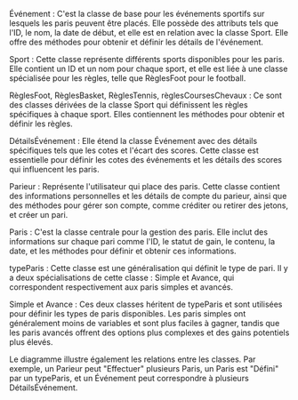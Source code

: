 Événement : C'est la classe de base pour les événements sportifs sur lesquels les paris peuvent être placés. Elle possède des attributs tels 
            que l'ID, le nom, la date de début, et elle est en relation avec la classe Sport. Elle offre des méthodes pour obtenir et définir 
            les détails de l'événement.

Sport : Cette classe représente différents sports disponibles pour les paris. Elle contient un ID et un nom pour chaque sport, et elle est 
        liée à une classe spécialisée pour les règles, telle que RèglesFoot pour le football.

RèglesFoot, RèglesBasket, RèglesTennis, règlesCoursesChevaux : Ce sont des classes dérivées de la classe Sport qui définissent les 
            règles spécifiques à chaque sport. Elles contiennent les méthodes pour obtenir et définir les règles.

DétailsÉvénement : Elle étend la classe Événement avec des détails spécifiques tels que les cotes et l'écart des scores. Cette classe est
                    essentielle pour définir les cotes des événements et les détails des scores qui influencent les paris.

Parieur : Représente l'utilisateur qui place des paris. Cette classe contient des informations personnelles et les détails de compte du 
        parieur, ainsi que des méthodes pour gérer son compte, comme créditer ou retirer des jetons, et créer un pari.

Paris : C'est la classe centrale pour la gestion des paris. Elle inclut des informations sur chaque pari comme l'ID, le statut de gain, 
        le contenu, la date, et les méthodes pour définir et obtenir ces informations.

typeParis : Cette classe est une généralisation qui définit le type de pari. Il y a deux spécialisations de cette classe : Simple et 
            Avance, qui correspondent respectivement aux paris simples et avancés.

Simple et Avance : Ces deux classes héritent de typeParis et sont utilisées pour définir les types de paris disponibles. Les paris simples 
                    ont généralement moins de variables et sont plus faciles à gagner, tandis que les paris avancés offrent des options plus 
                    complexes et des gains potentiels plus élevés.

Le diagramme illustre également les relations entre les classes. Par exemple, un Parieur peut "Effectuer" plusieurs Paris, un Paris est 
"Défini" par un typeParis, et un Événement peut correspondre à plusieurs DétailsÉvénement.
